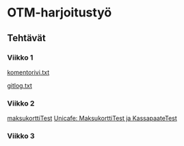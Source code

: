 # OTM-harjoitustyö

## Tehtävät

### Viikko 1


[komentorivi.txt](laskarit/viikko1/komentorivi.txt)   

[gitlog.txt](laskarit/viikko1/gitlog.txt)


### Viikko 2

[maksukorttiTest](laskarit/viikko2/Maksukortti/test/MaksukorttiTest.java)
[Unicafe: MaksukorttiTest ja KassapaateTest](laskarit/viikko2/Unicafe/test)

### Viikko 3
